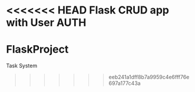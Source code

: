 <<<<<<< HEAD
Flask CRUD app with User AUTH
=======
# FlaskProject
Task System
>>>>>>> eeb241a1dff8b7a9959c4e6fff76e697a177c43a
